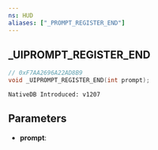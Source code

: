 ```yaml
---
ns: HUD
aliases: ["_PROMPT_REGISTER_END"]
---
```

## _UIPROMPT_REGISTER_END

```c
// 0xF7AA2696A22AD8B9
void _UIPROMPT_REGISTER_END(int prompt);
```

```
NativeDB Introduced: v1207
```

## Parameters
* **prompt**:
